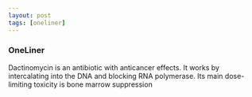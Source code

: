 ```yaml
---
layout: post
tags: [oneliner]
---
```



### OneLiner

Dactinomycin is an antibiotic with anticancer effects. It works by intercalating into the DNA and blocking RNA polymerase. Its main dose-limiting toxicity is bone marrow suppression
